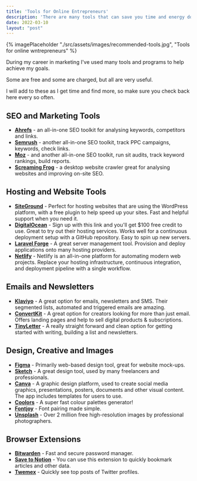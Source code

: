 ```yaml
---
title: 'Tools for Online Entrepreneurs'
description: 'There are many tools that can save you time and energy down the road. Here are some I use, and find myself recommending regularly.'
date: 2022-03-10
layout: "post"
---
```


{% imagePlaceholder "./src/assets/images/recommended-tools.jpg", "Tools for online wntrepreneurs" %}

During my career in marketing I've used many tools and programs to help achieve my goals.

Some are free and some are charged, but all are very useful.

I will add to these as I get time and find more, so make sure you check back here every so often.

## SEO and Marketing Tools

- **[Ahrefs](https://ahrefs.com/)** - an all-in-one SEO toolkit for analysing keywords, competitors and links.
- **[Semrush](https://www.semrush.com/)** - another all-in-one SEO toolkit, track PPC campaigns, keywords, check links.
- **[Moz](https://moz.com/)** - and another all-in-one SEO toolkit, run sit audits, track keyword rankings, build reports.
- **[Screaming Frog](https://www.screamingfrog.co.uk/seo-spider/)** - a desktop website crawler great for analysing websites and improving on-site SEO.

## Hosting and Website Tools

- **[SiteGround](https://www.siteground.co.uk/web-hosting.htm?afcode=ccfda08978051dca1456dcbe73a4d786&campaign=georgemc+tools)** - Perfect for hosting websites that are using the WordPress platform, with a free plugin to help speed up your sites. Fast and helpful support when you need it.
- **[DigitalOcean](https://www.digitalocean.com/?refcode=f068bf6e0053&utm_campaign=Referral_Invite&utm_medium=Referral_Program&utm_source=CopyPaste)** - Sign up with this link and you'll get $100 free credit to use. Great to try out their hosting services. Works well for a continuous deployment setup with a GitHub repository. Easy to spin up new servers.
- **[Laravel Forge](https://forge.laravel.com/)** - A great server management tool. Provision and deploy applications onto many hosting providers.
- **[Netlify](https://www.netlify.com/)** - Netlify is an all-in-one platform for automating modern web projects. Replace your hosting infrastructure, continuous integration, and deployment pipeline with a single workflow.

## Emails and Newsletters

- **[Klaviyo](https://www.klaviyo.com/)** - A great option for emails, newsletters and SMS. Their segmented lists, automated and triggered emails are amazing.
- **[ConvertKit](https://convertkit.com/)** - A great option for creators looking for more than just email. Offers landing pages and help to sell digital products & subscriptions.
- **[TinyLetter](https://tinyletter.com/)** - A really straight forward and clean option for getting started with writing, building a list and newsletters.

## Design, Creative and Images

- **[Figma](https://www.figma.com/)** - Primarily web-based design tool, great for website mock-ups.
- **[Sketch](https://www.sketch.com/)** - A great design tool, used by many freelancers and professionals.
- **[Canva](https://www.canva.com/en_gb/)** - A graphic design platform, used to create social media graphics, presentations, posters, documents and other visual content. The app includes templates for users to use.
- **[Coolors](https://coolors.co/)** - A super fast colour palettes generator!
- **[Fontjoy](https://fontjoy.com/)** - Font pairing made simple.
- **[Unsplash](https://unsplash.com/)** - Over 2 million free high-resolution images by professional photographers.

## Browser Extensions

- **[Bitwarden](https://bitwarden.com/)** - Fast and secure password manager.
- **[Save to Notion](https://addons.mozilla.org/en-GB/firefox/addon/save-to-notion/)** - You can use this extension to quickly bookmark articles and other data.
- **[Twemex](https://addons.mozilla.org/en-GB/firefox/addon/twemex-sidebar-for-twitter/)** - Quickly see top posts of Twitter profiles.

